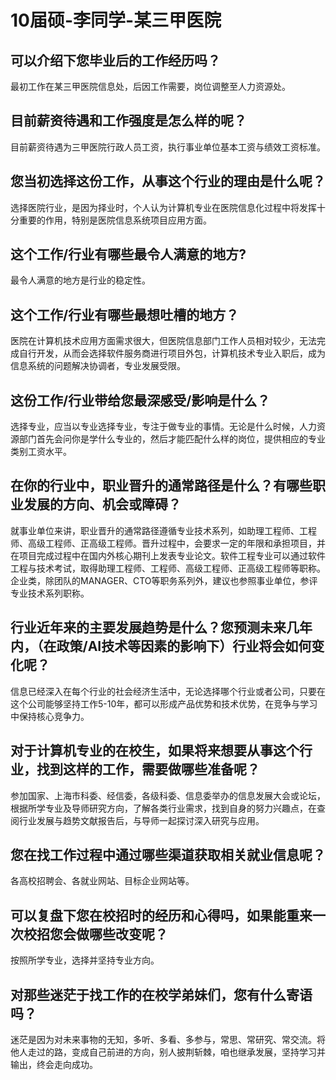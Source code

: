 # 10届硕-李同学-某三甲医院
## 可以介绍下您毕业后的工作经历吗？
最初工作在某三甲医院信息处，后因工作需要，岗位调整至人力资源处。
## 目前薪资待遇和工作强度是怎么样的呢？
目前薪资待遇为三甲医院行政人员工资，执行事业单位基本工资与绩效工资标准。
## 您当初选择这份工作，从事这个行业的理由是什么呢？
选择医院行业，是因为择业时，个人认为计算机专业在医院信息化过程中将发挥十分重要的作用，特别是医院信息系统项目应用方面。
## 这个工作/行业有哪些最令人满意的地方?
最令人满意的地方是行业的稳定性。
## 这个工作/行业有哪些最想吐槽的地方？
医院在计算机技术应用方面需求很大，但医院信息部门工作人员相对较少，无法完成自行开发，从而会选择软件服务商进行项目外包，计算机技术专业入职后，成为信息系统的问题解决协调者，专业发展受限。
## 这份工作/行业带给您最深感受/影响是什么？
选择专业，应当以专业选择专业，专注于做专业的事情。无论是什么时候，人力资源部门首先会问你是学什么专业的，然后才能匹配什么样的岗位，提供相应的专业类别工资水平。
## 在你的行业中，职业晋升的通常路径是什么？有哪些职业发展的方向、机会或障碍？
就事业单位来讲，职业晋升的通常路径遵循专业技术系列，如助理工程师、工程师、高级工程师、正高级工程师。晋升过程中，会要求一定的年限和承担项目，并在项目完成过程中在国内外核心期刊上发表专业论文。软件工程专业可以通过软件工程与技术考试，取得助理工程师、工程师、高级工程师、正高级工程师等职称。
企业类，除团队的MANAGER、CTO等职务系列外，建议也参照事业单位，参评专业技术系列职称。
## 行业近年来的主要发展趋势是什么？您预测未来几年内，（在政策/AI技术等因素的影响下）行业将会如何变化呢？
信息已经深入在每个行业的社会经济生活中，无论选择哪个行业或者公司，只要在这个公司能够坚持工作5-10年，都可以形成产品优势和技术优势，在竞争与学习中保持核心竞争力。
## 对于计算机专业的在校生，如果将来想要从事这个行业，找到这样的工作，需要做哪些准备呢？
参加国家、上海市科委、经信委，各级科委、信息委举办的信息发展大会或论坛，根据所学专业及导师研究方向，了解各类行业需求，找到自身的努力兴趣点，在查阅行业发展与趋势文献报告后，与导师一起探讨深入研究与应用。
## 您在找工作过程中通过哪些渠道获取相关就业信息呢？
各高校招聘会、各就业网站、目标企业网站等。
## 可以复盘下您在校招时的经历和心得吗，如果能重来一次校招您会做哪些改变呢？
按照所学专业，选择并坚持专业方向。
## 对那些迷茫于找工作的在校学弟妹们，您有什么寄语吗？
迷茫是因为对未来事物的无知，多听、多看、多参与，常思、常研究、常交流。将他人走过的路，变成自己前进的方向，别人披荆斩棘，咱也继承发展，坚持学习并输出，终会走向成功。
